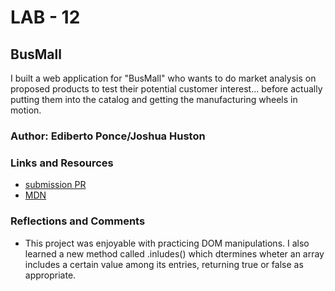 # LAB - 12

## BusMall

I built a web application for "BusMall" who wants to do market analysis on proposed products to test their potential customer interest… before actually putting them into the catalog and getting the manufacturing wheels in motion.

### Author: Ediberto Ponce/Joshua Huston

### Links and Resources
* [submission PR](https://github.com/ponceedi000/bus-mall/pull/1)
* [MDN](https://developer.mozilla.org/en-US/docs/Web/JavaScript/Reference/Global_Objects/Array/includes)

### Reflections and Comments
* This project was enjoyable with practicing DOM manipulations. I also learned a new method called .inludes() which dtermines wheter an array includes a certain value among its entries, returning true or false as appropriate.